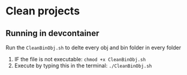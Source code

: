 # Clean projects

## Running in devcontainer

Run the `CleanBinObj.sh` to delte every obj and bin folder in every folder

1. IF the file is not executable: `chmod +x CleanBinObj.sh`
2. Execute by typing this in the terminal: `./CleanBinObj.sh`